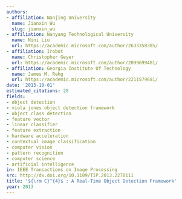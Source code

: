 ```yaml
---
authors:
- affiliation: Nanjing University
  name: Jianxin Wu
  slug: jianxin_wu
- affiliation: Nanyang Technological University
  name: Nini Liu
  url: https://academic.microsoft.com/author/2633358385/
- affiliation: Irobot
  name: Christopher Geyer
  url: https://academic.microsoft.com/author/2099699481/
- affiliation: Georgia Institute Of Technology
  name: James M. Rehg
  url: https://academic.microsoft.com/author/2211579681/
date: '2013-10-01'
estimated_citations: 28
fields:
- object detection
- viola jones object detection framework
- object class detection
- feature vector
- linear classifier
- feature extraction
- hardware acceleration
- contextual image classification
- computer vision
- pattern recognition
- computer science
- artificial intelligence
in: IEEE Transactions on Image Processing
src: http://dx.doi.org/10.1109/TIP.2013.2270111
title: '${\rm C}^{4}$ : A Real-Time Object Detection Framework'
year: 2013
---
```

